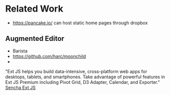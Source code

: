 # Related Work


* https://pancake.io/ can host static home pages through dropbox



## Augmented Editor 

* Barista
* https://github.com/harc/moonchild
* 


"Ext JS helps you build data-intensive, cross-platform web apps for desktops, tablets, and smartphones. Take advantage of powerful features in Ext JS Premium including Pivot Grid, D3 Adapter, Calendar, and Exporter." [Sencha Ext JS](https://www.sencha.com/products/extjs/)